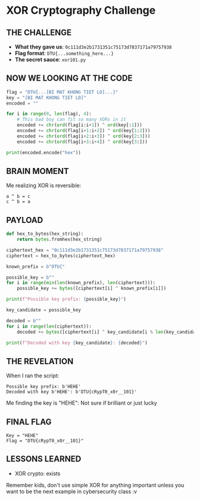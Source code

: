 # XOR Cryptography Challenge 

## THE CHALLENGE
- **What they gave us**: `0c111d3e2b1731351c75173d7837171a79757938` 
- **Flag format**: `DTU{...something_here...}`
- **The secret sauce**: `xor101.py`

## NOW WE LOOKING AT THE CODE

```python
flag = "DTU{...[BI MAT KHONG TIET LO]...}"
key = "[BI MAT KHONG TIET LO]"
encoded = ""

for i in range(0, len(flag), 4):
    # This bad boy can fit so many XORs in it
    encoded += chr(ord(flag[i:i+1]) ^ ord(key[:1]))
    encoded += chr(ord(flag[i+1:i+2]) ^ ord(key[1:2]))
    encoded += chr(ord(flag[i+2:i+3]) ^ ord(key[2:3]))
    encoded += chr(ord(flag[i+3:i+4]) ^ ord(key[3:]))

print(encoded.encode("hex"))
```

## BRAIN MOMENT

Me realizing XOR is reversible: 
```
a ^ b = c
c ^ b = a
```

## PAYLOAD

```python
def hex_to_bytes(hex_string):
    return bytes.fromhex(hex_string)

ciphertext_hex = "0c111d3e2b1731351c75173d7837171a79757938"
ciphertext = hex_to_bytes(ciphertext_hex)

known_prefix = b"DTU{"

possible_key = b""
for i in range(min(len(known_prefix), len(ciphertext))):
    possible_key += bytes([ciphertext[i] ^ known_prefix[i]])

print(f"Possible key prefix: {possible_key}")

key_candidate = possible_key

decoded = b""
for i in range(len(ciphertext)):
    decoded += bytes([ciphertext[i] ^ key_candidate[i % len(key_candidate)]])

print(f"Decoded with key {key_candidate}: {decoded}")
```

## THE REVELATION

When I ran the script:
```
Possible key prefix: b'HEHE'
Decoded with key b'HEHE': b'DTU{cRypT0_x0r__101}'
```

Me finding the key is "HEHE": Not sure if brilliant or just lucky

## FINAL FLAG

```
Key = "HEHE"
Flag = "DTU{cRypT0_x0r__101}"
```

## LESSONS LEARNED

- XOR crypto: exists

Remember kids, don't use simple XOR for anything important unless you want to be the next example in cybersecurity class :v

